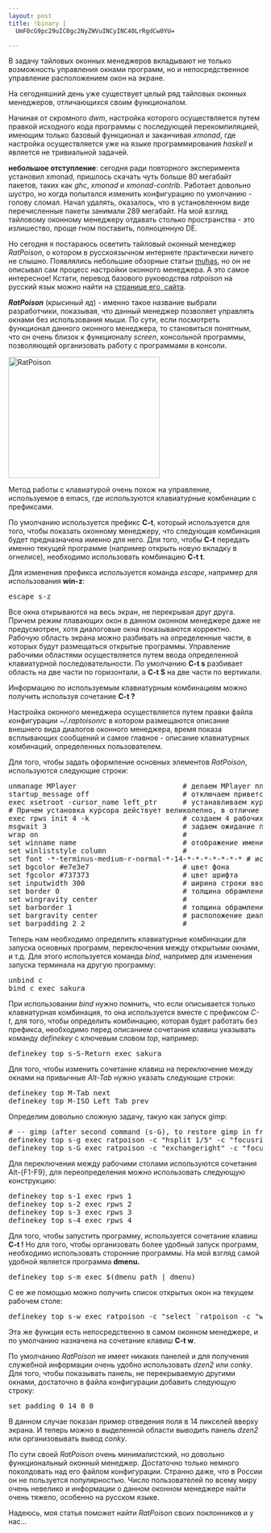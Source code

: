 ```yaml
--- 
layout: post
title: !binary |
  UmF0cG9pc29uIC0gc2NyZWVuINCyINC40LrRgdCw0YU=

---
```

В задачу тайловых оконных менеджеров вкладывают не только возможность управления окнами программ, но и непосредственное управление расположением окон на экране.

На сегодняшний день уже существует целый ряд тайловых оконных менеджеров, отличающихся своим функционалом.

Начиная от скромного <em>dwm</em>, настройка которого осуществляется путем правкой исходного кода программы с последующей перекомпиляцией, имеющим только базовый функционал и заканчивая <em>xmonad</em>, где настройка осуществляется уже на языке программирования <em>haskell</em> и является не тривиальной задачей.

<strong>небольшое отступление</strong>: сегодня ради повторного эксперимента установил xmonad, пришлось скачать чуть больше 80 мегабайт пакетов, таких как <em>ghc</em>, <em>xmonad</em> и <em>xmonad-contrib</em>. Работает довольно шустро, но когда попытался изменить конфигурацию по умолчанию - голову сломал. Начал удалять, оказалось, что в установленном виде перечисленные пакеты занимали 289 мегабайт. На мой взгляд тайловому оконному менеджеру отдавать столько пространства - это излишество, проще гном поставить, полноценную DE.
<!--more-->
Но сегодня я постараюсь осветить тайловый оконный менеджер <em>RatPoison</em>, о котором в русскоязычном интернете практически ничего не слышно. Появлялись небольшие обзорные статьи <a href="http://muhas.ru" target="_blank">muhas</a>, но он не описывал сам процесс настройки оконного менеджера. А это самое интересное! Кстати, перевод базового руководства <em>ratpoison</em> на русский язык можно найти на <a href="http://muhas.ru/?p=62" target="_blank">странице его  сайта</a>.

<em><strong>RatPoison</strong></em> (<em>крысиный яд</em>) - именно такое название выбрали разработчики, показывая, что данный менеджер позволяет управлять окнами без использования мыши. По сути, если посмотреть функционал данного оконного менеджера, то становиться понятным, что он очень близок к функционалу <em>screen</em>, консольной программы, позволяющей организовать работу с программами в консоли.

<a href="http://static.juev.ru/2009/09/ratpoison.png"><img class="size-medium wp-image-595" title="ratpoison" src="http://static.juev.ru/2009/09/ratpoison-300x240.png" alt="RatPoison" width="300" height="240" /></a>

Метод работы с клавиатурой очень похож на управление, используемое в emacs, где используются клавиатурные комбинации с префиксами.

По умолчанию используется префикс <strong>C-t</strong>, который используется для того, чтобы показать оконному менеджеру, что следующая комбинация будет предназначена именно для него. Для того, чтобы <strong>C-t</strong> передать именно текущей программе (например открыть новую вкладку в огнелисе), необходимо использовать комбинацию <strong>C-t t</strong>.

Для изменения префикса используется команда <em>escape</em>, например для использования <strong>win-z</strong>:
<pre>escape s-z</pre>

Все окна открываются на весь экран, не перекрывая друг друга. Причем режим плавающих окон в данном оконном менеджере даже не предусмотрен, хотя диалоговые окна показываются корректно. Рабочую область экрана можно разбивать на определенные части, в которых будут размещаться открытые программы. Управление рабочими областями осуществляется путем ввода определенной клавиатурной последовательности. По умолчанию <strong>C-t s</strong> разбивает область на две части по горизонтали, а <strong>C-t S</strong> на две части по вертикали.

Информацию по используемым клавиатурным комбинациям можно получить используя сочетание <strong>C-t ?</strong>

Настройка оконного менеджера осуществляется путем правки файла конфигурации <em>~/.raptoisonrc</em> в котором размещаются описание внешнего вида диалогов оконного менеджера, время показа всплывающих сообщений и самое главное - описание клавиатурных комбинаций, определенных пользователем.

Для того, чтобы задать оформление основных элементов <em>RatPoison</em>, используются следующие строки:
<pre>unmanage MPlayer                         # делаем MPlayer плавающим
startup_message off                      # отключаем приветствие
exec xsetroot -cursor_name left_ptr      # устанавливаем курсор
# Причем установка курсора действует великолепно, в отличие от awesome.
exec rpws init 4 -k                      # создаем 4 рабочих стола
msgwait 3                                # задаем ожидание при показе оповещений
wrap on                                  #
set winname name                         # отображение имени окна
set winliststyle column                  #
set font -*-terminus-medium-r-normal-*-14-*-*-*-*-*-*-* # используемый шрифт
set bgcolor #e7e3e7                      # цвет фона
set fgcolor #737373                      # цвет шрифта
set inputwidth 300                       # ширина строки ввода по умолчанию
set border 0                             # толщина обрамления окна
set wingravity center                    #
set barborder 1                          # толщина обрамления диалогового окна
set bargravity center                    # расположение диалогового окна
set barpadding 2 2                       #</pre>

Теперь нам необходимо определить клавиатурные комбинации для запуска основных программ, переключения между открытыми окнами, и т.д.
Для этого используется команда <em>bind</em>, например для изменения запуска терминала на другую программу:
<pre>unbind c
bind c exec sakura</pre>

При использовании <em>bind</em> нужно помнить, что если описывается только клавиатурная комбинация, то она используется вместе с префиксом <em>C-t</em>, для того, чтобы определить комбинацию, которая будет работать без префикса, необходимо перед описанием сочетания клавиш указывать команду <em>definekey</em> с ключевым словом <em>top</em>, например:
<pre>definekey top s-S-Return exec sakura</pre>

Для того, чтобы изменить сочетание клавиш на переключение между окнами на привычные <em>Alt-Tab</em> нужно указать следующие строки:
<pre>definekey top M-Tab next
definekey top M-ISO_Left_Tab prev</pre>

Определим довольно сложную задачу, такую как запуск gimp:
<pre># -- gimp (after second command (s-G), to restore gimp in frames, run s-2)
definekey top s-g exec ratpoison -c "hsplit 1/5" -c "focusright" -c "hsplit 3/4" &amp;&amp; exec gimp
definekey top s-G exec ratpoison -c "exchangeright" -c "focusleft" -c "select 0" -c "focusleft" -c "select 1" &amp;&amp; exec ratpoison -c "dedicate" -c "focusright" &amp;&amp; exec ratpoison -c "dedicate" -c "focusright" &amp;&amp; exec ratpoison -c "dedicate" -c "focusleft" &amp;&amp; exec ratpoison -c "setenv fs2 `ratpoison -c 'fdump'`"</pre>

Для переключения между рабочими столами используются сочетания Alt-&#123;F1-F9}, для переопределения можно использовать следующую конструкцию:
<pre>definekey top s-1 exec rpws 1
definekey top s-2 exec rpws 2
definekey top s-3 exec rpws 3
definekey top s-4 exec rpws 4</pre>

Для того, чтобы запустить программу, используется сочетание клавиш <strong>C-t !</strong> Но для того, чтобы организовать более удобный запуск программ, необходимо использовать сторонние программы. На мой взгляд самой удобной является программа <strong>dmenu.</strong>
<pre>definekey top s-m exec $(dmenu_path | dmenu)</pre>

С ее же помощью можно получить список открытых окон на текущем рабочем столе:
<pre>definekey top s-w exec ratpoison -c "select `ratpoison -c "windows" | dmenu | awk '&#123;print $1}'`"</pre>

Эта же функция есть непосредственно в самом оконном менеджере, и по умолчанию назначена на сочетание клавиш <strong>C-t w</strong>.

По умолчанию <em>RatPoison</em> не имеет никаких панелей и для получения служебной информации очень удобно использовать <em>dzen2</em> или <em>conky</em>.
Для того, чтобы показывать панель, не перекрываемую другими окнами, достаточно в файла конфигурации добавить следующую строку:
<pre>set padding 0 14 0 0</pre>

В данном случае показан пример отведения поля в 14 пикселей вверху экрана. И теперь можно в выделенной области выводить панель <em>dzen2</em> или организовывать вывод <em>conky</em>.

По сути своей <em>RatPoison</em> очень минималистский, но довольно функциональный оконный менеджер. Достаточно только немного поколдовать над его файлом конфигурации. Странно даже, что в России он не пользуется популярностью. Число пользователей по всему миру очень невелико и информации о данном оконном менеджере найти очень тяжело, особенно на русском языке.

Надеюсь, моя статья поможет найти <em>RatPoison</em> своих поклонников и у нас...
